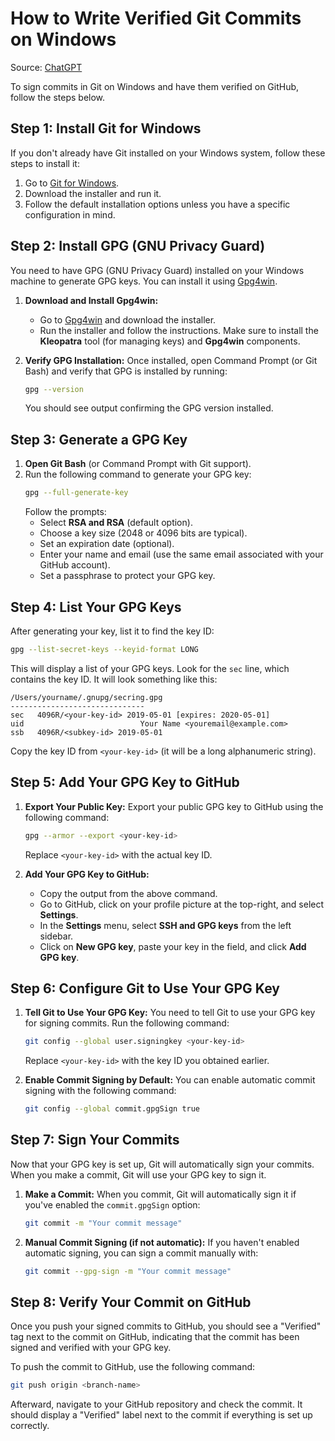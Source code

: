 # How to Write Verified Git Commits on Windows

Source: [ChatGPT](https://chatgpt.com/)

To sign commits in Git on Windows and have them verified on GitHub, follow the steps below.

## Step 1: Install Git for Windows

If you don't already have Git installed on your Windows system, follow these steps to install it:

1. Go to [Git for Windows](https://git-scm.com/download/win).
2. Download the installer and run it.
3. Follow the default installation options unless you have a specific configuration in mind.

## Step 2: Install GPG (GNU Privacy Guard)

You need to have GPG (GNU Privacy Guard) installed on your Windows machine to generate GPG keys. You can install it using [Gpg4win](https://gpg4win.org/).

1. **Download and Install Gpg4win:**

   - Go to [Gpg4win](https://gpg4win.org/download.html) and download the installer.
   - Run the installer and follow the instructions. Make sure to install the **Kleopatra** tool (for managing keys) and **Gpg4win** components.

2. **Verify GPG Installation:**
   Once installed, open Command Prompt (or Git Bash) and verify that GPG is installed by running:
   ```bash
   gpg --version
   ```
   You should see output confirming the GPG version installed.

## Step 3: Generate a GPG Key

1. **Open Git Bash** (or Command Prompt with Git support).
2. Run the following command to generate your GPG key:
   ```bash
   gpg --full-generate-key
   ```
   Follow the prompts:
   - Select **RSA and RSA** (default option).
   - Choose a key size (2048 or 4096 bits are typical).
   - Set an expiration date (optional).
   - Enter your name and email (use the same email associated with your GitHub account).
   - Set a passphrase to protect your GPG key.

## Step 4: List Your GPG Keys

After generating your key, list it to find the key ID:

```bash
gpg --list-secret-keys --keyid-format LONG
```

This will display a list of your GPG keys. Look for the `sec` line, which contains the key ID. It will look something like this:

```
/Users/yourname/.gnupg/secring.gpg
------------------------------
sec   4096R/<your-key-id> 2019-05-01 [expires: 2020-05-01]
uid                          Your Name <youremail@example.com>
ssb   4096R/<subkey-id> 2019-05-01
```

Copy the key ID from `<your-key-id>` (it will be a long alphanumeric string).

## Step 5: Add Your GPG Key to GitHub

1. **Export Your Public Key:**
   Export your public GPG key to GitHub using the following command:

   ```bash
   gpg --armor --export <your-key-id>
   ```

   Replace `<your-key-id>` with the actual key ID.

2. **Add Your GPG Key to GitHub:**
   - Copy the output from the above command.
   - Go to GitHub, click on your profile picture at the top-right, and select **Settings**.
   - In the **Settings** menu, select **SSH and GPG keys** from the left sidebar.
   - Click on **New GPG key**, paste your key in the field, and click **Add GPG key**.

## Step 6: Configure Git to Use Your GPG Key

1. **Tell Git to Use Your GPG Key:**
   You need to tell Git to use your GPG key for signing commits. Run the following command:

   ```bash
   git config --global user.signingkey <your-key-id>
   ```

   Replace `<your-key-id>` with the key ID you obtained earlier.

2. **Enable Commit Signing by Default:**
   You can enable automatic commit signing with the following command:
   ```bash
   git config --global commit.gpgSign true
   ```

## Step 7: Sign Your Commits

Now that your GPG key is set up, Git will automatically sign your commits. When you make a commit, Git will use your GPG key to sign it.

1. **Make a Commit:**
   When you commit, Git will automatically sign it if you've enabled the `commit.gpgSign` option:

   ```bash
   git commit -m "Your commit message"
   ```

2. **Manual Commit Signing (if not automatic):**
   If you haven't enabled automatic signing, you can sign a commit manually with:
   ```bash
   git commit --gpg-sign -m "Your commit message"
   ```

## Step 8: Verify Your Commit on GitHub

Once you push your signed commits to GitHub, you should see a "Verified" tag next to the commit on GitHub, indicating that the commit has been signed and verified with your GPG key.

To push the commit to GitHub, use the following command:

```bash
git push origin <branch-name>
```

Afterward, navigate to your GitHub repository and check the commit. It should display a "Verified" label next to the commit if everything is set up correctly.

